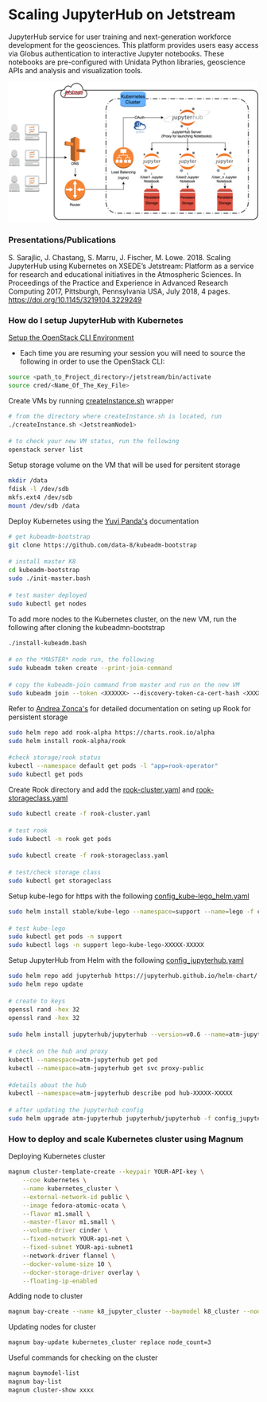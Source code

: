 # Scaling JupyterHub on Jetstream

JupyterHub service for user training and next-generation workforce development for the geosciences. This platform provides users easy access via Globus authentication to interactive Jupyter notebooks. These notebooks are pre-configured with Unidata Python libraries, geoscience APIs and analysis and visualization tools.

![JupyterHub_Kubernetes](JupyterK8_Jetstream_Design.png)

### Presentations/Publications ###
S. Sarajlic, J. Chastang, S. Marru, J. Fischer, M. Lowe. 2018. Scaling JupyterHub using Kubernetes on XSEDE’s Jetstream: Platform as a service for research and educational initiatives in the Atmospheric Sciences. In Proceedings of the Practice and Experience in Advanced Research Computing 2017, Pittsburgh, Pennsylvania USA, July 2018, 4 pages. https://doi.org/10.1145/3219104.3229249

### How do I setup JupyterHub with Kubernetes ###
[Setup the OpenStack CLI Environment](https://iujetstream.atlassian.net/wiki/spaces/JWT/pages/40796180/Installing+the+Openstack+clients+on+OS+X) 

* Each time you are resuming your session you will need to source the following in order to use the OpenStack CLI:

```Bash
source <path_to_Project_directory>/jetstream/bin/activate
source cred/<Name_Of_The_Key_File>
```

Create VMs by running [createInstance.sh](createInstance.sh) wrapper
```Bash
# from the directory where createInstance.sh is located, run
./createInstance.sh <JetstreamNode1>

# to check your new VM status, run the following
openstack server list

```

Setup storage volume on the VM that will be used for persitent storage
```Bash
mkdir /data
fdisk -l /dev/sdb
mkfs.ext4 /dev/sdb
mount /dev/sdb /data
```

Deploy Kubernetes using the [Yuvi Panda's](https://github.com/data-8/kubeadm-bootstrap) documentation
 
```Bash
# get kubeadm-bootstrap
git clone https://github.com/data-8/kubeadm-bootstrap

# install master K8
cd kubeadm-bootstrap
sudo ./init-master.bash

# test master deployed
sudo kubectl get nodes
```

To add more nodes to the Kubernetes cluster, on the new VM, run the following after cloning the kubeadmn-bootstrap

```Bash
./install-kubeadm.bash

# on the *MASTER* node run, the following
sudo kubeadm token create --print-join-command

# copy the kubeadm-join command from master and run on the new VM
sudo kubeadm join --token <XXXXXX> --discovery-token-ca-cert-hash <XXXXXX>
```

Refer to [Andrea Zonca's](https://zonca.github.io/2017/12/scalable-jupyterhub-kubernetes-jetstream.html) for detailed documentation on seting up Rook for persistent storage

```Bash
sudo helm repo add rook-alpha https://charts.rook.io/alpha
sudo helm install rook-alpha/rook

#check storage/rook status
kubectl --namespace default get pods -l "app=rook-operator"
sudo kubectl get pods
```

Create Rook directory and add the [rook-cluster.yaml](rook-cluster.yaml) and [rook-storageclass.yaml](rook-storageclass.yaml) 

```Bash
sudo kubectl create -f rook-cluster.yaml

# test rook 
sudo kubectl -n rook get pods

sudo kubectl create -f rook-storageclass.yaml

# test/check storage class
sudo kubectl get storageclass
```

Setup kube-lego for https with the following [config_kube-lego_helm.yaml](config_kube-lego_helm.yaml)

```Bash
sudo helm install stable/kube-lego --namespace=support --name=lego -f config_kube-lego_helm.yaml

# test kube-lego
sudo kubectl get pods -n support
sudo kubectl logs -n support lego-kube-lego-XXXXX-XXXXX
```

Setup JupyterHub from Helm with the following [config_jupyterhub.yaml](config_jupyterhub.yaml)
```Bash
sudo helm repo add jupyterhub https://jupyterhub.github.io/helm-chart/
sudo helm repo update

# create to keys
openssl rand -hex 32
openssl rand -hex 32

sudo helm install jupyterhub/jupyterhub --version=v0.6 --name=atm-jupyterhub --namespace=atm-jupyterhub -f config_jupyterhub.yaml

# check on the hub and proxy
kubectl --namespace=atm-jupyterhub get pod
kubectl --namespace=atm-jupyterhub get svc proxy-public

#details about the hub
kubectl --namespace=atm-jupyterhub describe pod hub-XXXXX-XXXXX

# after updating the jupyterhub config
sudo helm upgrade atm-jupyterhub jupyterhub/jupyterhub -f config_jupyterhub.yaml
```

### How to deploy and scale Kubernetes cluster using Magnum ###

Deploying Kubernetes cluster

```Bash
magnum cluster-template-create --keypair YOUR-API-key \
	--coe kubernetes \
	--name kubernetes_cluster \
	--external-network-id public \
	--image fedora-atomic-ocata \
	--flavor m1.small \
	--master-flavor m1.small \
	--volume-driver cinder \
	--fixed-network YOUR-api-net \
	--fixed-subnet YOUR-api-subnet1 
	--network-driver flannel \
	--docker-volume-size 10 \
	--docker-storage-driver overlay \
	--floating-ip-enabled
```

Adding node to cluster
```Bash
magnum bay-create --name k8_jupyter_cluster --baymodel k8_cluster --node-count 1
```

Updating nodes for cluster
```Bash
magnum bay-update kubernetes_cluster replace node_count=3
```

Useful commands for checking on the cluster
```Bash
magnum baymodel-list
magnum bay-list
magnum cluster-show xxxx
```


